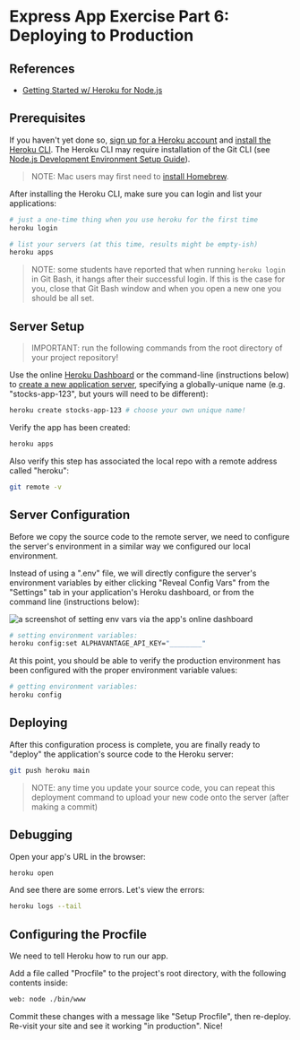 # Express App Exercise Part 6: Deploying to Production

## References

  + [Getting Started w/ Heroku for Node.js](https://devcenter.heroku.com/articles/getting-started-with-nodejs)

## Prerequisites

If you haven't yet done so, [sign up for a Heroku account](https://signup.heroku.com/) and [install the Heroku CLI](https://devcenter.heroku.com/articles/heroku-cli#download-and-install). The Heroku CLI may require installation of the Git CLI (see [Node.js Development Environment Setup Guide](/exercises/local-dev-setup/exercise.md#git-cli)).

> NOTE: Mac users may first need to [install Homebrew](https://github.com/prof-rossetti/intro-to-python/blob/master/notes/clis/brew.md).

After installing the Heroku CLI, make sure you can login and list your applications:

```sh
# just a one-time thing when you use heroku for the first time
heroku login

# list your servers (at this time, results might be empty-ish)
heroku apps
```

> NOTE: some students have reported that when running `heroku login` in Git Bash, it hangs after their successful login. If this is the case for you, close that Git Bash window and when you open a new one you should be all set.

## Server Setup

> IMPORTANT: run the following commands from the root directory of your project repository!

Use the online [Heroku Dashboard](https://dashboard.heroku.com/) or the command-line (instructions below) to [create a new application server](https://dashboard.heroku.com/new-app), specifying a globally-unique name (e.g. "stocks-app-123", but yours will need to be different):

```sh
heroku create stocks-app-123 # choose your own unique name!
```

Verify the app has been created:

```sh
heroku apps
```

Also verify this step has associated the local repo with a remote address called "heroku":

```sh
git remote -v
```

## Server Configuration

Before we copy the source code to the remote server, we need to configure the server's environment in a similar way we configured our local environment.

Instead of using a ".env" file, we will directly configure the server's environment variables by either clicking "Reveal Config Vars" from the "Settings" tab in your application's Heroku dashboard, or from the command line (instructions below):

![a screenshot of setting env vars via the app's online dashboard](https://user-images.githubusercontent.com/1328807/54229588-f249e880-44da-11e9-920a-b11d4c210a99.png)

```sh
# setting environment variables:
heroku config:set ALPHAVANTAGE_API_KEY="________"
```

At this point, you should be able to verify the production environment has been configured with the proper environment variable values:

```sh
# getting environment variables:
heroku config
```

## Deploying

After this configuration process is complete, you are finally ready to "deploy" the application's source code to the Heroku server:

```sh
git push heroku main
```

> NOTE: any time you update your source code, you can repeat this deployment command to upload your new code onto the server (after making a commit)

## Debugging

Open your app's URL in the browser:

```sh
heroku open
```

And see there are some errors. Let's view the errors:

```sh
heroku logs --tail
```

## Configuring the Procfile

We need to tell Heroku how to run our app.

Add a file called "Procfile" to the project's root directory, with the following contents inside:

```sh
web: node ./bin/www
```

Commit these changes with a message like "Setup Procfile", then re-deploy. Re-visit your site and see it working "in production". Nice!
